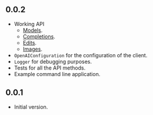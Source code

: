 ## 0.0.2

- Working API
  - [Models](https://beta.openai.com/docs/api-reference/models).
  - [Completions](https://beta.openai.com/docs/api-reference/completions).
  - [Edits](https://beta.openai.com/docs/api-reference/edits).
  - [Images](https://beta.openai.com/docs/api-reference/images).
- `OpenAIConfiguration` for the configuration of the client.
- `Logger` for debugging purposes.
- Tests for all the API methods.
- Example command line application.

## 0.0.1

- Initial version.
